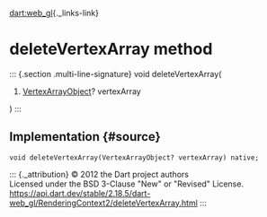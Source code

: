 [dart:web\_gl](../../dart-web_gl/dart-web_gl-library){._links-link}

deleteVertexArray method
========================

::: {.section .multi-line-signature}
void deleteVertexArray(

1.  [VertexArrayObject](../vertexarrayobject-class)? vertexArray

)
:::

Implementation {#source}
--------------

``` {.language-dart data-language="dart"}
void deleteVertexArray(VertexArrayObject? vertexArray) native;
```

::: {._attribution}
© 2012 the Dart project authors\
Licensed under the BSD 3-Clause \"New\" or \"Revised\" License.\
<https://api.dart.dev/stable/2.18.5/dart-web_gl/RenderingContext2/deleteVertexArray.html>
:::
